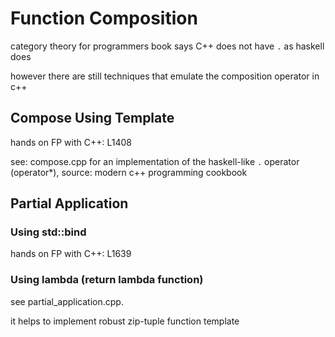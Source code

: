 # Function Composition

category theory for programmers book says C++ does not have `.` as haskell does

however there are still techniques that emulate the composition operator in c++

## Compose Using Template

hands on FP with C++: L1408

see: compose.cpp for an implementation of the haskell-like
`.` operator (operator*), source: modern c++ programming cookbook

## Partial Application 

### Using std::bind

hands on FP with C++: L1639

### Using lambda (return lambda function)

see partial_application.cpp.

it helps to implement robust zip-tuple function template
